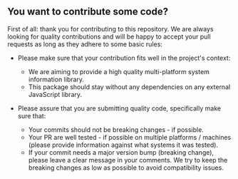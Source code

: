## You want to contribute some code?

First of all: thank you for contributing to this repository. We are always looking for quality contributions and will be happy to accept your pull requests as long as they adhere to some basic rules:

* Please make sure that your contribution fits well in the project's context:
  * We are aiming to provide a high quality multi-platform system information library.
  * This package should stay without any dependencies on any external JavaScript library.

* Please assure that you are submitting quality code, specifically make sure that:
  * Your commits should not be breaking changes - if possible.
  * Your PR are well tested - if possible on multiple platforms / machines (please provide information against what systems it was tested).
  * If your commit needs a major version bump (breaking change), please leave a clear message in your comments. We try to keep the breaking changes as low as possible to avoid compatibility issues.

<!-- Auto-update: 2025-10-12T16:43:24.602248 -->
